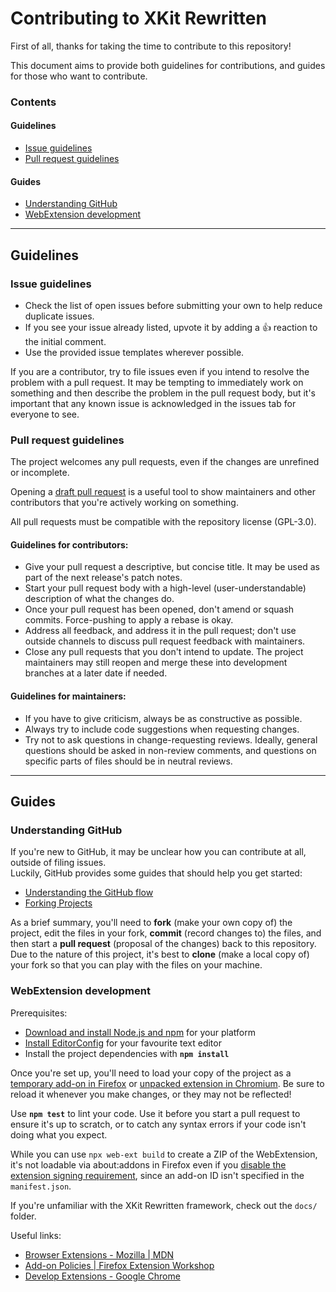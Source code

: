 # Contributing to XKit Rewritten

First of all, thanks for taking the time to contribute to this repository!

This document aims to provide both guidelines for contributions, and guides for those who want to contribute.

### Contents
#### Guidelines
- [Issue guidelines](#issue-guidelines)
- [Pull request guidelines](#pull-request-guidelines)
#### Guides
- [Understanding GitHub](#understanding-github)
- [WebExtension development](#webextension-development)

---

## Guidelines

### Issue guidelines

- Check the list of open issues before submitting your own to help reduce duplicate issues.
- If you see your issue already listed, upvote it by adding a :+1: reaction to the initial comment.
- Use the provided issue templates wherever possible.

If you are a contributor, try to file issues even if you intend to resolve the problem with a pull request. It may be tempting to immediately work on something and then describe the problem in the pull request body, but it's important that any known issue is acknowledged in the issues tab for everyone to see.

### Pull request guidelines

The project welcomes any pull requests, even if the changes are unrefined or incomplete.

Opening a [draft pull request](https://github.blog/2019-02-14-introducing-draft-pull-requests/) is a useful tool to show maintainers and other contributors that you're actively working on something.

All pull requests must be compatible with the repository license (GPL-3.0).

#### Guidelines for contributors:
- Give your pull request a descriptive, but concise title. It may be used as part of the next release's patch notes.
- Start your pull request body with a high-level (user-understandable) description of what the changes do.
- Once your pull request has been opened, don't amend or squash commits. Force-pushing to apply a rebase is okay.
- Address all feedback, and address it in the pull request; don't use outside channels to discuss pull request feedback with maintainers.
- Close any pull requests that you don't intend to update. The project maintainers may still reopen and merge these into development branches at a later date if needed.

#### Guidelines for maintainers:
- If you have to give criticism, always be as constructive as possible.
- Always try to include code suggestions when requesting changes.
- Try not to ask questions in change-requesting reviews. Ideally, general questions should be asked in non-review comments, and questions on specific parts of files should be in neutral reviews.

---

## Guides

### Understanding GitHub

If you're new to GitHub, it may be unclear how you can contribute at all, outside of filing issues.  
Luckily, GitHub provides some guides that should help you get started:
- [Understanding the GitHub flow](https://guides.github.com/introduction/flow/)
- [Forking Projects](https://guides.github.com/activities/forking/)

As a brief summary, you'll need to **fork** (make your own copy of) the project, edit the files in your fork, **commit** (record changes to) the files, and then start a **pull request** (proposal of the changes) back to this repository. Due to the nature of this project, it's best to **clone** (make a local copy of) your fork so that you can play with the files on your machine.

### WebExtension development

Prerequisites:
- [Download and install Node.js and npm](https://docs.npmjs.com/downloading-and-installing-node-js-and-npm) for your platform
- [Install EditorConfig](https://editorconfig.org/#download) for your favourite text editor
- Install the project dependencies with **`npm install`**

Once you're set up, you'll need to load your copy of the project as a [temporary add-on in Firefox](https://developer.mozilla.org/en-US/docs/Tools/about:debugging#Extensions) or [unpacked extension in Chromium](https://developer.chrome.com/extensions/getstarted#manifest). Be sure to reload it whenever you make changes, or they may not be reflected!

Use **`npm test`** to lint your code. Use it before you start a pull request to ensure it's up to scratch, or to catch any syntax errors if your code isn't doing what you expect.

While you can use `npx web-ext build` to create a ZIP of the WebExtension, it's not loadable via about:addons in Firefox even if you [disable the extension signing requirement](https://support.mozilla.org/en-US/kb/add-on-signing-in-firefox#w_what-are-my-options-if-i-want-to-use-an-unsigned-add-on-advanced-users), since an add-on ID isn't specified in the `manifest.json`.

If you're unfamiliar with the XKit Rewritten framework, check out the `docs/` folder.

Useful links:
- [Browser Extensions - Mozilla | MDN](https://developer.mozilla.org/en-US/docs/Mozilla/Add-ons/WebExtensions)
- [Add-on Policies | Firefox Extension Workshop](https://extensionworkshop.com/documentation/publish/add-on-policies/)
- [Develop Extensions - Google Chrome](https://developer.chrome.com/extensions/devguide)
